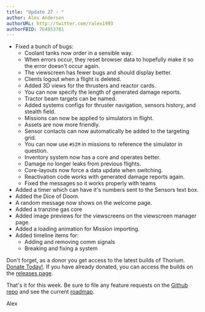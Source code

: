 ```yaml
---
title: "Update 27 - "
author: Alex Anderson
authorURL: http://twitter.com/ralex1993
authorFBID: 764853781
---
```


- Fixed a bunch of bugs:
  - Coolant tanks now order in a sensible way.
  - When errors occur, they reset browser data to hopefully make it so the error doesn't occur again.
  - The viewscreen has fewer bugs and should display better.
  - Clients logout when a flight is deleted.
  - Added 3D views for the thrusters and reactor cards.
  - You can now specify the length of generated damage reports.
  - Tractor beam targets can be named.
  - Added systems configs for thruster navigation, sensors history, and stealth field.
  - Missions can now be applied to simulators in flight.
  - Assets are now more friendly.
  - Sensor contacts can now automatically be added to the targeting grid.
  - You can now use `#SIM` in missions to reference the simulator in question.
  - Inventory system now has a core and operates better.
  - Damage no longer leaks from previous flights.
  - Core-layouts now force a data update when switching.
  - Reactivation code works with generated damage reports again.
  - Fixed the messages so it works properly with teams
- Added a timer which can have it's numbers sent to the Sensors text box.
- Added the Dice of Doom.  
- A random message now shows on the welcome page.
- Added a tranzine gas core
- Added image previews for the viewscreens on the viewscreen manager page.
- Added a loading animation for Mission importing.
- Added timeline items for:
  - Adding and removing comm signals
  - Breaking and fixing a system

Don't forget, as a donor you get access to the latest builds of Thorium. [Donate Today!](/en/donate). If you have already donated, you can access the builds on the [releases page](/en/releases).

That's it for this week. Be sure to file any feature requests on the [Github repo](https://github.com/Thorium-Sim/thorium/issues) and see the current [roadmap](https://github.com/Thorium-Sim/thorium/projects/2).

Alex
